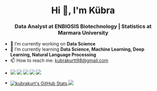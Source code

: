 <h1 align="center"> Hi 👋, I'm Kübra </h1>
<h3 align="center"> Data Analyst at ENBIOSIS Biotechnology | Statistics at Marmara University </h3>

- 🔭 I’m currently working on **Data Science**
- 🌱 I’m currently learning **Data Science, Machine Learning, Deep Learning, Natural Language Processing**
- 📫 How to reach me: kubrakurtt98@gmail.com

<b> </b>

- [![](https://img.shields.io/badge/linkedin-%230077B5.svg?&style=for-the-badge&logo=linkedin&logoColor=white&color=black)](https://www.linkedin.com/in/kubrakurtk/)
  [![](https://img.shields.io/badge/Medium-%2312100E.svg?&style=for-the-badge&logo=medium&logoColor=white&color=black)](https://kubrakurt.medium.com/)
  [![](https://img.shields.io/badge/Kaggle-%2312100E.svg?&style=for-the-badge&logo=kaggle&logoColor=white&color=black)](https://www.kaggle.com/kubrakurt)
  [![](https://img.shields.io/badge/-cD1?style=for-the-badge&logo=python&color=black)]()
  [![](https://img.shields.io/badge/-cD1?style=for-the-badge&logo=rstudio&color=black&)]()
  
<b> </b>

- </a> <a href="https://github.com/kubrakurt">
  <img align="center" 
       src="https://github-readme-stats.vercel.app/api?username=kubrakurt&show_icons=true&line_height=27&count_private=true&title_color=ffffff&text_color=FFFFFF&icon_color=FF0000&bg_color=000000" alt="kubrakurt's GitHub Stats" />
  </a> <a href="https://github.com/kubrakurt">
  <img align="top" src="https://github-readme-stats.vercel.app/api/top-langs/?username=kubrakurt&title_color=ffffff&text_color=FFFFFF&icon_color=FF0000&bg_color=000000" />
